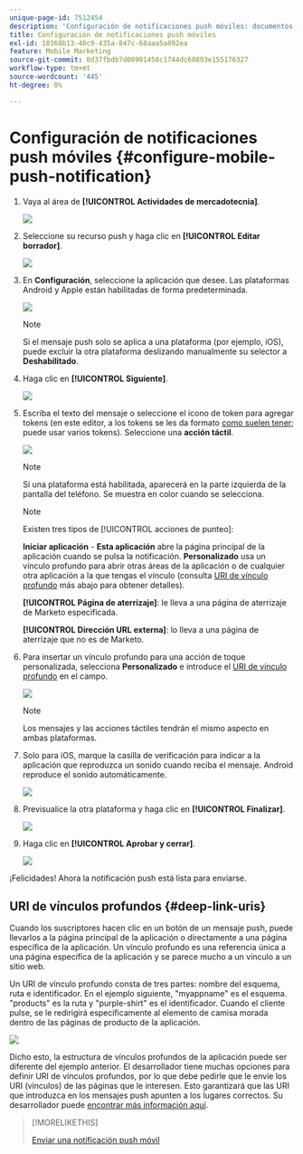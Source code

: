```yaml
---
unique-page-id: 7512454
description: 'Configuración de notificaciones push móviles: documentos de Marketo, documentación del producto'
title: Configuración de notificaciones push móviles
exl-id: 10368b13-40c9-435a-847c-68aaa5a892ea
feature: Mobile Marketing
source-git-commit: 0d37fbdb7d08901458c1744dc68893e155176327
workflow-type: tm+mt
source-wordcount: '445'
ht-degree: 0%

---
```


# Configuración de notificaciones push móviles {#configure-mobile-push-notification}

1. Vaya al área de **[!UICONTROL Actividades de mercadotecnia]**.

   ![](assets/configure-mobile-push-notification-1.png)

1. Seleccione su recurso push y haga clic en **[!UICONTROL Editar borrador]**.

   ![](assets/configure-mobile-push-notification-2.png)

1. En **Configuración**, seleccione la aplicación que desee. Las plataformas Android y Apple están habilitadas de forma predeterminada.

   ![](assets/configure-mobile-push-notification-3.png)

   >[!NOTE]
   >
   >Si el mensaje push solo se aplica a una plataforma (por ejemplo, iOS), puede excluir la otra plataforma deslizando manualmente su selector a **Deshabilitado**.

1. Haga clic en **[!UICONTROL Siguiente]**.

   ![](assets/configure-mobile-push-notification-4.png)

1. Escriba el texto del mensaje o seleccione el icono de token para agregar tokens (en este editor, a los tokens se les da formato [como suelen tener](/help/marketo/product-docs/demand-generation/landing-pages/personalizing-landing-pages/tokens-overview.md); puede usar varios tokens). Seleccione una **acción táctil**.

   ![](assets/configure-mobile-push-notification-5.png)

   >[!NOTE]
   >
   >Si una plataforma está habilitada, aparecerá en la parte izquierda de la pantalla del teléfono. Se muestra en color cuando se selecciona.

   >[!NOTE]
   >
   >Existen tres tipos de [!UICONTROL acciones de punteo]:
   >
   >**Iniciar aplicación** - **Esta aplicación** abre la página principal de la aplicación cuando se pulsa la notificación. **Personalizado** usa un vínculo profundo para abrir otras áreas de la aplicación o de cualquier otra aplicación a la que tengas el vínculo (consulta [URI de vínculo profundo](#deep-link-uris) más abajo para obtener detalles).
   >
   >**[!UICONTROL Página de aterrizaje]**: le lleva a una página de aterrizaje de Marketo especificada.
   >
   >**[!UICONTROL Dirección URL externa]**: lo lleva a una página de aterrizaje que no es de Marketo.

1. Para insertar un vínculo profundo para una acción de toque personalizada, selecciona **Personalizado** e introduce el [URI de vínculo profundo](#deep-link-uris) en el campo.

   ![](assets/configure-mobile-push-notification-6.png)

   >[!NOTE]
   >
   >Los mensajes y las acciones táctiles tendrán el mismo aspecto en ambas plataformas.

1. Solo para iOS, marque la casilla de verificación para indicar a la aplicación que reproduzca un sonido cuando reciba el mensaje. Android reproduce el sonido automáticamente.

   ![](assets/configure-mobile-push-notification-7.png)

1. Previsualice la otra plataforma y haga clic en **[!UICONTROL Finalizar]**.

   ![](assets/configure-mobile-push-notification-8.png)

1. Haga clic en **[!UICONTROL Aprobar y cerrar]**.

   ![](assets/configure-mobile-push-notification-9.png)

¡Felicidades! Ahora la notificación push está lista para enviarse.

## URI de vínculos profundos {#deep-link-uris}

Cuando los suscriptores hacen clic en un botón de un mensaje push, puede llevarlos a la página principal de la aplicación o directamente a una página específica de la aplicación. Un vínculo profundo es una referencia única a una página específica de la aplicación y se parece mucho a un vínculo a un sitio web.

Un URI de vínculo profundo consta de tres partes: nombre del esquema, ruta e identificador. En el ejemplo siguiente, &quot;myappname&quot; es el esquema. &quot;products&quot; es la ruta y &quot;purple-shirt&quot; es el identificador. Cuando el cliente pulse, se le redirigirá específicamente al elemento de camisa morada dentro de las páginas de producto de la aplicación.

![](assets/configure-mobile-push-notification-10.png)

Dicho esto, la estructura de vínculos profundos de la aplicación puede ser diferente del ejemplo anterior. El desarrollador tiene muchas opciones para definir URI de vínculos profundos, por lo que debe pedirle que le envíe los URI (vínculos) de las páginas que le interesen. Esto garantizará que las URI que introduzca en los mensajes push apunten a los lugares correctos. Su desarrollador puede [encontrar más información aquí](https://experienceleague.adobe.com/es/docs/marketo-developer/marketo/mobile/enabling-deep-links-in-your-app).

>[!MORELIKETHIS]
>
>[Enviar una notificación push móvil](/help/marketo/product-docs/mobile-marketing/push-notifications/send-a-mobile-push-notification.md)
